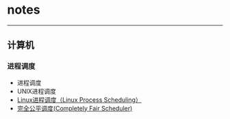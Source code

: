 # notes
***

## 计算机
### 进程调度
 - 进程调度
 - UNIX进程调度
 - [Linux进程调度（Linux Process Scheduling）](https://github.com/freelancer-leon/notes/blob/master/computer_science/sched_linux/sched_linux.md)
 - [完全公平调度(Completely Fair Scheduler)](https://github.com/freelancer-leon/notes/blob/master/computer_science/sched_linux/sched_cfs.md)



